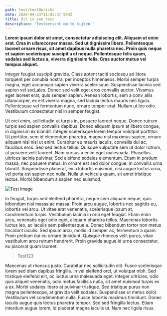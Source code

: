 ```yaml
---
path: test/testBericht
date: 2020-04-23T11:01:37.994Z
title: Dit is een test
description: 'Testbericht om te kijken '
---
```

**Lorem ipsum dolor sit amet, consectetur adipiscing elit. Aliquam ut enim erat. Cras in ullamcorper massa. Sed ut dignissim libero. Pellentesque laoreet ornare risus, sit amet dapibus nulla pharetra nec. Proin quis neque et sapien scelerisque suscipit a et neque. Pellentesque felis quam, sodales sed lectus a, viverra dignissim felis. Cras auctor metus vel tempus aliquet.**



Integer feugiat suscipit gravida. Class aptent taciti sociosqu ad litora torquent per conubia nostra, per inceptos himenaeos. Morbi semper turpis magna, eget accumsan sapien viverra scelerisque. Suspendisse lacinia sed sapien vel sod_ales. Donec sed velit eget eros convallis auctor. Vivamus eget laoreet erat, quis semper sapien. Aenean lobortis, sem a conv_allis ullamcorper, ex elit viverra magna, sed lacinia lectus mauris nec ligula. Pellentesque vel fermentum nunc, ornare tempor erat. Nullam ut leo odio. Vestibulum consectetur nisi in semper feugiat.



Ut orci enim, sollicitudin ut turpis in, posuere laoreet neque. Donec rutrum turpis sed sapien convallis dapibus. Donec aliquam ipsum at libero congue, in dignissim ex blandit. Integer scelerisque lorem tempor volutpat porttitor. Ut porttitor, sem id elementum pharetra, magna nisl maximus sapien, ornare aliquam nisl nisl ut enim. Curabitur eu mauris iaculis, convallis dui ac, faucibus eros. Sed sed lectus tellus. Quisque vulputate sem ut dolor rutrum, ut posuere velit laoreet. Nam cursus a enim eget malesuada. Phasellus ultrices lacinia pulvinar. Sed eleifend sodales elementum. Etiam in pretium massa, nec posuere metus. In ornare est sed dolor congue, in convallis urna blandit. Suspendisse placerat, ex a lobortis euismod, nisi augue luctus urna, vel porta est sapien nec nulla. Nulla ut vehicula quam, sit amet tristique lectus. Morbi bibendum a sapien nec euismod.

![](/assets/download.jpeg "Test image")



In feugiat, turpis sed eleifend pharetra, neque sem aliquam neque, quis bibendum nisl massa ac massa. Proin arcu augue, lobortis nec sagittis eu, lobortis vel arcu. Ut vitae erat venenatis, scelerisque ipsum at, condimentum turpis. Vestibulum lacinia in orci eget feugiat. Etiam enim arcu, venenatis eget odio eget, aliquam pharetra tellus. Maecenas lobortis luctus leo, ac iaculis sem pellentesque a. Donec bibendum tortor non metus tincidunt iaculis. Sed ipsum arcu, mollis id semper ac, fermentum a quam. Proin pretium dui eu ornare tincidunt. Quisque rhoncus velit purus, vitae vestibulum arcu rutrum hendrerit. Proin gravida augue id urna consectetur, eu placerat quam laoreet.



> Test123



Maecenas ut rhoncus justo. Curabitur nec sollicitudin elit. Fusce scelerisque lorem sed diam dapibus fringilla. In vel eleifend orci, ut volutpat nibh. Sed tristique eleifend elit, ac luctus urna malesuada eget. Integer ultricies, odio quis aliquet venenatis, odio metus facilisis nulla, sit amet euismod turpis ex a ex. Morbi sodales libero at pulvinar tristique. Sed tristique purus non magna pellentesque, at gravida velit sodales. Suspendisse ut metus dolor. Vestibulum vel condimentum nulla. Fusce lobortis maximus tincidunt. Donec iaculis augue quis lectus pharetra tempor. Sed sed fringilla lectus. Etiam interdum augue lorem, id placerat magna iaculis ut. Nam nec ligula risus.
